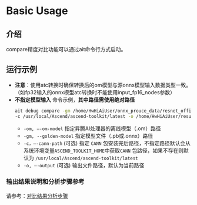 # Basic Usage


## 介绍
compare精度对比功能可以通过ait命令行方式启动。


## 运行示例
- **注意**：使用atc转换时确保转换后的om模型与源onnx模型输入数据类型一致。（如fp32输入的onnx模型atc转换时不能使用input_fp16_nodes参数）
- **不指定模型输入** 命令示例，**其中路径需使用绝对路径**
  ```sh
  ait debug compare -gm /home/HwHiAiUser/onnx_prouce_data/resnet_offical.onnx -om /home/HwHiAiUser/onnx_prouce_data/model/resnet50.om \
  -c /usr/local/Ascend/ascend-toolkit/latest -o /home/HwHiAiUser/result/test
  ```
  - `-om, –-om-model` 指定昇腾AI处理器的离线模型（.om）路径
  - `-gm, --golden-model` 指定模型文件（.pb或.onnx）路径
  - `-c，–-cann-path` (可选) 指定 `CANN` 包安装完后路径，不指定路径默认会从系统环境变量`ASCEND_TOOLKIT_HOME`中获取`CANN` 包路径，如果不存在则默认为 `/usr/local/Ascend/ascend-toolkit/latest`
  - `-o, –-output` (可选) 输出文件路径，默认为当前路径


### 输出结果说明和分析步骤参考

请参考：[对比结果分析步骤](../result_analyse/README.md)

